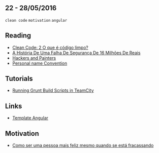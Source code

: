 22 - 28/05/2016
----------

`clean code` `motivation` `angular`

## Reading
- [Clean Code: 2 O que é código limpo?](https://www.javascriptmasters.com.br/blog/teoria/clean-code-2-o-que-e-codigo-limpo/)
- [A História De Uma Falha De Segurança De 16 Milhões De Reais](http://www.fidelis.work/a-historia-de-uma-falha-de-seguranca-de-16-milhoes-de-reais/)
- [Hackers and Painters](http://www.paulgraham.com/hp.html)
- [Personal name Convention](https://en.wikipedia.org/wiki/Personal_name#Name_order)
 
## Tutorials
- [Running Grunt Build Scripts in TeamCity](http://www.damirscorner.com/blog/posts/20150308-RunningGruntBuildScriptsInTeamCity.html)

## Links
- [Template Angular](http://triangular.oxygenna.com/#/dashboards/analytics)

## Motivation
- [Como ser uma pessoa mais feliz mesmo quando se está fracassando](https://www.linkedin.com/pulse/como-ser-uma-pessoa-mais-feliz-mesmo-quando-se-est%C3%A1-fernandes)
